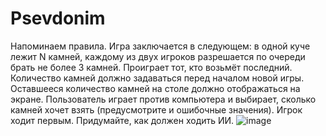 # Psevdonim
Напоминаем правила. Игра заключается в следующем: в одной куче лежит N камней, каждому из двух игроков разрешается по очереди брать не более 3 камней. Проиграет тот, кто возьмёт последний. Количество камней должно задаваться перед началом новой игры.
Оставшееся количество камней на столе должно отображаться на экране. Пользователь играет против компьютера и выбирает, сколько камней хочет взять (предусмотрите и ошибочные значения). Игрок ходит первым.
Придумайте, как должен ходить ИИ.
![image](https://github.com/sarvinduri/Psevdonim/assets/126753657/b1e7a3a6-6f0c-469f-bea5-59ea558987dc)
